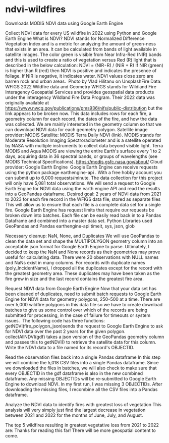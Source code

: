 # ndvi-wildfires
Downloads MODIS NDVI data using Google Earth Engine

Collect NDVI data for every US wildfire in 2022 using Python and Google Earth Engine
What is NDVI?
NDVI stands for Normalized Difference Vegetation Index and is a metric for analyzing the amount of green-ness that exists in an area. It can be calculated from bands of light available in satellite images. The color green is visible from Near Infra-Red (NIR) bands and this is used to create a ratio of vegetation versus Red (R) light that is described in the below calculation:
NDVI = (NIR - R) / (NIR + R)
If NIR (green) is higher than R (red) then NDVI is positive and indicates the presence of foliage. If NIR is negative, it indicates water. NDVI values close zero are barren rock and urban areas. 
Photo by Vlad Hilitanu on UnsplashFire Data: WFIGS 2022 Wildfire data and Geometry
WFIGS stands for Wildland Fire Interagency Geospatial Services and provides geospatial data products under the interagency Wildland Fire Data Program. Their 2022 data was originally available at https://www.nwcg.gov/publications/pms936/nifs/public-distribution but the link appears to be broken now. This data includes rows for each fire, a geometry column for each record, the dates of the fire, and how the data was collected. We are mainly interested in the geometry column so that we can download NDVI data for each geometry polygon.
Satellite image provider: MODIS
Satellite: MODIS Terra Daily NDVI (link). MODIS stands for Moderate Resolution Imaging Spectroradiometer and is a satellite operated by NASA with multiple instruments to collect data beyond visible light.
Terra MODIS and Aqua MODIS are viewing the entire Earth's surface every 1 to 2 days, acquiring data in 36 spectral bands, or groups of wavelengths (see MODIS Technical Specifications). https://modis.gsfc.nasa.gov/about/
Cloud provider: Google Earth Engine 
Google Earth Engine can receive requests using the python package earthengine-api . With a free hobby account you can submit up to 6,000 requests/minute. The data collection for this project will only have 5,081 total observations. We will send a request to Google Earth Engine for NDVI data using the earth engine API and read the results into a GeoPandas dataframe.
Desired goal: 2 years of NDVI data from 2021 to 2023 for each fire record in the WFIGS data file, stored as separate files 
This will allow us to ensure that each file is a complete data set for a single fire. Google Earth Engine has request limits that require our requests be broken down into batches. Each file can be easily read back in to a Pandas Dataframe and combined into a master data set.
Python Libraries used
GeoPandas and Pandas
earthengine-api
timeit, sys, json, glob

Necessary cleanup: NaN, None, and Duplicates
We will use GeoPandas to clean the data set and shape the MULTIPOLYGON geometry column into an acceptable json format for Google Earth Engine to parse. Ultimately, I decided to keep the NaN and None records as their geometries may prove useful for calculating data. There were 20 observations with NULL names and NaNs exist in many columns. For records with duplicate names (poly_IncidentName), I dropped all the duplicates except for the record with the greatest geometry area. These duplicates may have been taken as the fire grew in size and the last record contains the greatest fire area.

Request NDVI data from Google Earth Engine
Now that your data set has been cleaned of duplicates, need to submit batch requests to Google Earth Engine for NDVI data for geometry polygons, 250–500 at a time. There are over 5,000 wildfire polygons in this data file so we have to create download batches to give us some control over which of the records are being submitted for processing, in the case of failure for timeouts or system issues. 
The following code has three functions:
getNDVI(fire_polygon_json)sends the request to Google Earth Engine to ask for NDVI data over the past 2 years for the given polygon.
collectAllNDVI(gdf) takes a json version of the GeoPandas geometry column and passes this to getNDVI() to retrieve the satellite data for this column. 
Write the NDVI data to a file named for its record's OBJECTID.

Read the observation files back into a single Pandas dataframe
In this step we will combine the 5,018 CSV files into a single Pandas dataframe. Since we downloaded the files in batches, we will also check to make sure that every OBJECTID in the gdf dataframe is also in the new combined dataframe. Any missing OBJECTIDs will be re-submitted to Google Earth Engine to download NDVI. In my first run, I was missing 3 OBJECTIDs. After downloading the missing files, I recombine all the CSV files into a Pandas dataframe.

Analyze the NDVI data to identify fires with greatest loss of vegetation
This analysis will very simply just find the largest decrease in vegetation between 2021 and 2022 for the months of June, July, and August.

The top 5 wildfires resulting in greatest vegetative loss from 2021 to 2022 are:
Thanks for reading this far! There will be more geospatial content to come.
